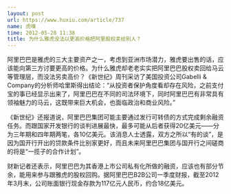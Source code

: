 ```yaml
---
layout: post
url: https://www.huxiu.com/article/737
name: 虎嗅
time: 2012-05-28 11:38
title: 为什么雅虎没法以更高价格把阿里股权卖给别人？
---
```

阿里巴巴是雅虎的三大主要资产之一，考虑到亚洲市场潜力，雅虎要出售的话，应该能向第三方讨要更高的价格。为什么雅虎却老老实实把阿里巴巴股权卖回给马云等管理层，而没法另卖高价？《新世纪》周刊采访了美国投资公司Gabelli & Company的分析师哈里斯得出结论：“从投资者保护角度看却存在风险，之前支付宝的事已经显示出来了，阿里巴巴在不同的司法环境下，同时阿里巴巴有非常具有领袖魅力的马云，这既带来巨大机会，也面临政治和商业风险。”

《新世纪》还报道说，阿里巴巴集团可能主要通过发行可转债的方式完成剩余融资任务。而跟国家开发银行的谈判进展最快，最多可能从后者获得20亿美元——分为三年期和四年期两笔，各10亿美元。该消息人士透露，双方之所以“有的谈”，是因为国开行开出的贷款条件比别家更好，而且未来阿里巴巴集团与国开行之间磋商的将是“一揽子的合作计划”。

财新记者还表示，阿里巴巴为其香港上市公司私有化所做的融资，应该也有部分节余，能用来参与跟雅虎的股权回购。据阿里巴巴B2B公司一季度财报，截至2012年3月末，公司账面银行现金存款为117亿元人民币，约合18亿美元。

